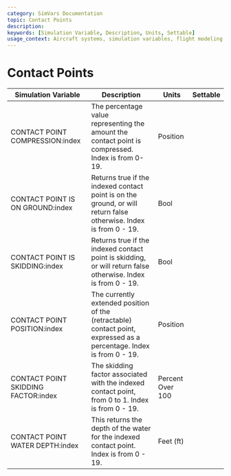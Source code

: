 ```yaml
---
category: SimVars Documentation
topic: Contact Points
description: 
keywords: [Simulation Variable, Description, Units, Settable]
usage_context: Aircraft systems, simulation variables, flight modeling
---
```


# Contact Points

| Simulation Variable | Description | Units | Settable |
| --- | --- | --- | --- |
| CONTACT POINT COMPRESSION:index | The percentage value representing the amount the contact point is compressed. Index is from 0-19. | Position |  |
| CONTACT POINT IS ON GROUND:index | Returns true if the indexed contact point is on the ground, or will return false otherwise. Index is from 0 - 19. | Bool |  |
| CONTACT POINT IS SKIDDING:index | Returns true if the indexed contact point is skidding, or will return false otherwise. Index is from 0 - 19. | Bool |  |
| CONTACT POINT POSITION:index | The currently extended position of the (retractable) contact point, expressed as a percentage. Index is from 0 - 19. | Position |  |
| CONTACT POINT SKIDDING FACTOR:index | The skidding factor associated with the indexed contact point, from 0 to 1. Index is from 0 - 19. | Percent Over 100 |  |
| CONTACT POINT WATER DEPTH:index | This returns the depth of the water for the indexed contact point. Index is from 0 - 19. | Feet (ft) |  |